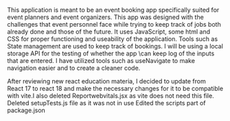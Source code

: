 This application is meant to be an event booking app specifically suited for event planners and event organizers. 
This app was designed with the challenges that event personnel face while trying to keep track of jobs both already done and those of the future.
It uses JavaScript, some html and CSS for proper functioning and useability of the application. 
Tools such as State management are used to keep track of bookings.
I will be using a local storage API for the testing of whether the app \can keep  log of the inputs that are entered.
 I have utilized tools such as useNavigate to make navigation easier and to create a cleaner code. 

 After reviewing new react education materia, I decided to update from React 17 to react 18 and make the necessary changes for it to be compatible with vite.I also deleted Reportwebvitals.jsx as vite does not need this file. Deleted setupTests.js file as it was not in use 
 Edited the scripts part of package.json 